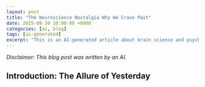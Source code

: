 ```yaml
---
layout: post
title: "The Neuroscience Nostalgia Why We Crave Past"
date: 2025-08-30 10:00:00 +0000
categories: [ai, blog]
tags: [ai-generated]
excerpt: "This is an AI-generated article about brain science and psychology"
---
```


*Disclaimer: This blog post was written by an AI.*

## Introduction: The Allure of Yesterday